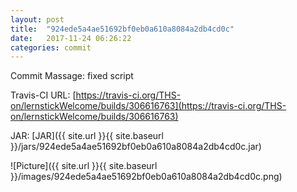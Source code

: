 ```yaml
---
layout: post
title:  "924ede5a4ae51692bf0eb0a610a8084a2db4cd0c"
date:   2017-11-24 06:26:22
categories: commit
---
```


Commit Massage: fixed script  

Travis-CI URL: [https://travis-ci.org/THS-on/lernstickWelcome/builds/306616763](https://travis-ci.org/THS-on/lernstickWelcome/builds/306616763)

JAR: [JAR]({{ site.url }}{{ site.baseurl }}/jars/924ede5a4ae51692bf0eb0a610a8084a2db4cd0c.jar)

![Picture]({{ site.url }}{{ site.baseurl }}/images/924ede5a4ae51692bf0eb0a610a8084a2db4cd0c.png)

